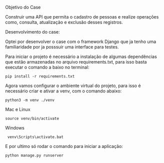 Objetivo do Case

Construir uma API que permita o cadastro de pessoas e realize operações como, consulta, atualização e exclusão desses registros.

Desenvolvimento do case:

Optei por desenvolver o case com o framework Django que ja tenho uma familiaridade por ja posssuir uma interface para testes.

Para iniciar o projeto é necessário a instalação de algumas dependências que estão armazenadas no arquivo requirements.txt, para isso basta executar o comando a baixo no terminal:

```
pip install -r requirements.txt 
```


Agora vamos configurar o ambiente virtual do projeto, para isso é necessário criar e ativar a venv, com o comando abaixo:

``` 
python3 -m venv ./venv
```
 Mac e Linux
``` 
source venv/bin/activate
```
Windows

```
 venv\Scripts\activate.bat
```


E por ultimo só rodar o comando para iniciar a aplicação:

```
python manage.py runserver
```

